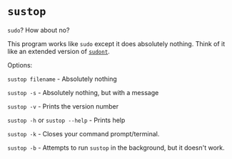 # `sustop`
`sudo`? How about no?

This program works like `sudo` except it does absolutely nothing. Think of it like an extended version of [`sudont`](https://github.com/cbondurant/sudont).

Options:

`sustop filename` - Absolutely nothing

`sustop -s` - Absolutely nothing, but with a message

`sustop -v` - Prints the version number

`sustop -h` or `sustop --help` - Prints help

`sustop -k` - Closes your command prompt/terminal.

`sustop -b` - Attempts to run `sustop` in the background, but it doesn't work.

